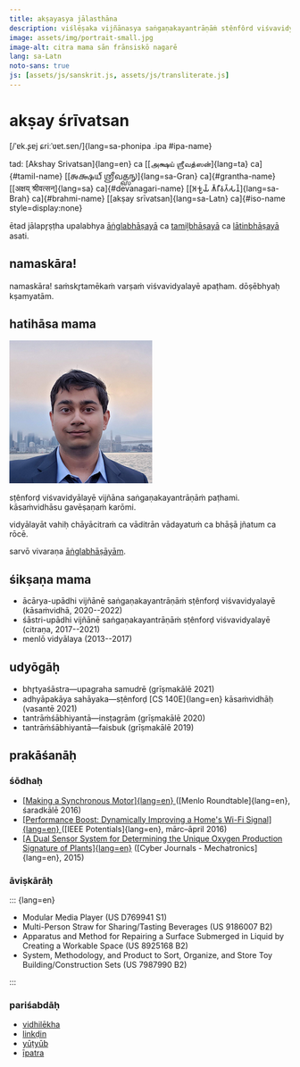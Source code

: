 ```yaml
---
title: akṣayasya jālasthāna
description: viślēṣaka vijñānasya saṅgaṇakayantrāṇāṁ stênfôrd viśvavidyalayē 2022
image: assets/img/portrait-small.jpg
image-alt: citra mama sān frānsiskō nagarē
lang: sa-Latn
noto-sans: true
js: [assets/js/sanskrit.js, assets/js/transliterate.js]
---
```


# akṣay śrīvatsan

[/ˈɐk.ʂɐj ɕriːˈʋɐt.sɐn/]{lang=sa-phonipa .ipa #ipa-name}

tad: [Akshay Srivatsan]{lang=en} ca
[[அக்ஷய் ஶ்ரீவத்ஸன்]{lang=ta} ca]{#tamil-name}
[[𑌅𑌕𑍍𑌷𑌯𑍍 𑌶𑍍𑌰𑍀𑌵𑌤𑍍𑌸𑌨𑍍]{lang=sa-Gran} ca]{#grantha-name}
[[अक्षय् श्रीवत्सन्]{lang=sa} ca]{#devanagari-name}
[[𑀅𑀓𑁆𑀱𑀬𑁆 𑀰𑁆𑀭𑀻𑀯𑀢𑁆𑀲𑀦𑁆]{lang=sa-Brah} ca]{#brahmi-name}
[[akṣay srīvatsan]{lang=sa-Latn} ca]{#iso-name style=display:none}

ētad jālapr̥ṣṭha upalabhya [āṅglabhāṣayā](index.html) ca
[tamiḻbhāṣayā](tamil.html) ca [lātinbhāṣayā](latin.html) asati.

## namaskāra!

namaskāra! saṁskr̥tamēkaṁ varṣaṁ viśvavidyalayē apaṭham. dōṣēbhyaḥ kṣamyatām.

<div id="scripts" style="display:none">
<label for="script">**lipiṁ cinō—**</label>
<select name="script" id="script" onchange="set_document_script(this.value)">
    <option value="iso">lātin</option>
    <option value="devanagari">dēvanāgarī</option>
    <option value="grantha">grantha</option>
    <option value="brahmi">brāhmī</option>
    <option value="tamil">tamiḻ</option>
    <option value="ipa">sarvadēśīya</option>
</select>
</div>

<script>
document.getElementById("scripts").style.display = "block";

function set_document_script(type) {
    if (type == "iso")
        iso();
    else if (type == "devanagari")
        devanagari();
    else if (type == "grantha")
        grantha();
    else if (type == "brahmi")
        brahmi();
    else if (type == "tamil")
        tamil();
    else if (type == "ipa")
        ipa();
}
</script>

## hatihāsa mama

![citra mama sān frānsiskō nagarē](assets/img/portrait-small.jpg)

sṭênforḍ viśvavidyālayē vijñāna saṅgaṇakayantrāṇāṁ paṭhami. kāsaṁvidhāsu
gavēṣaṇaṁ karōmi.

vidyālayāt vahiḥ chāyācitraṁ ca vāditrān vādayatuṁ ca bhāṣā jñatum ca rōcē.

sarvō vivaraṇa [āṅglabhāṣāyām](index.html).

## śikṣaṇa mama

- ācārya-upādhi vijñānē saṅgaṇakayantrāṇāṁ sṭênforḍ viśvavidyalayē (kāsaṁvidhā,
  2020--2022)
- śāstri-upādhi vijñānē saṅgaṇakayantrāṇāṁ sṭênforḍ viśvavidyalayē (citraṇa,
  2017--2021)
- menlō vidyālaya (2013--2017)

## udyōgāḥ

- bhr̥tyaśāstra—upagraha samudrē (grīṣmakālē 2021)
- adhyāpakāya sahāyaka—sṭênforḍ [CS 140E]{lang=en} kāsaṁvidhāḥ (vasantē 2021)
- tantrāṁśābhiyantā—insṭagrām (grīṣmakālē 2020)
- tantrāṁśābhiyantā—faisbuk (grīṣmakālē 2019)

## prakāśanāḥ

### śōdhaḥ

- [[Making a Synchronous Motor]{lang=en}
  ](http://roundtable.menloschool.org/issue25/5_McNelly+Srivatsan_MS_Roundtable25_Fall_2016.pdf)
  ([Menlo Roundtable]{lang=en}, śaradkālē 2016)
- [[Performance Boost: Dynamically Improving a Home's Wi-Fi Signal]{lang=en}
  ](http://ieeexplore.ieee.org/abstract/document/7425403/)
  ([IEEE Potentials]{lang=en}, mārc–āpril 2016)
- [[A Dual Sensor System for Determining the Unique Oxygen Production Signature
  of Plants]{lang=en}](http://www.cyberjournals.com/Papers/2015/01.pdf)
  ([Cyber Journals - Mechatronics]{lang=en}, 2015)

### āviṣkārāḥ

::: {lang=en}

- Modular Media Player (US D769941 S1)
- Multi-Person Straw for Sharing/Tasting Beverages (US 9186007 B2)
- Apparatus and Method for Repairing a Surface Submerged in Liquid by Creating
  a Workable Space (US 8925168 B2)
- System, Methodology, and Product to Sort, Organize, and Store Toy
  Building/Construction Sets (US 7987990 B2)

:::

### pariśabdāḥ

- [vidhilēkha](https://github.com/Akshay-Srivatsan)
- [linkḍin](https://www.linkedin.com/in/akshay-srivatsan/)
- [yūṭyūb](https://www.youtube.com/channel/UCUrJQeVdrtJZ1GjCXz1aWXA)
- [īpatra](mailto:srivatsan.akshay+website@gmail.com)

<script>
if (window.location.search) set_document_script(window.location.search.slice(1));
</script>
